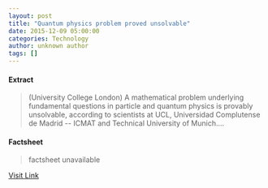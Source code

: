 ```yaml
---
layout: post
title: "Quantum physics problem proved unsolvable"
date: 2015-12-09 05:00:00
categories: Technology
author: unknown author
tags: []
---
```



#### Extract
>(University College London) A mathematical problem underlying fundamental questions in particle and quantum physics is provably unsolvable, according to scientists at UCL, Universidad Complutense de Madrid -- ICMAT and Technical University of Munich....

#### Factsheet
>factsheet unavailable

[Visit Link](http://www.eurekalert.org/pub_releases/2015-12/ucl-qpp120815.php)


